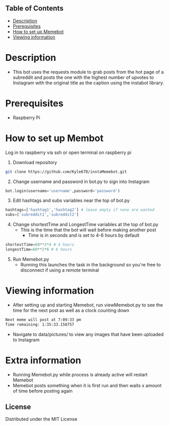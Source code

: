 <!-- TABLE OF CONTENTS -->
## Table of Contents

* [Description](#Description)
* [Prerequisites](#Prerequisites)
* [How to set up Memebot](#How-to-set-up-Memebot)
* [Viewing information](#Viewing-information)

# Description
- This bot uses the requests module to grab posts from the hot page of a subreddit and posts the one with the highest number of upvotes to Instagram with the original title as the caption using the instabot library.

# Prerequisites
- Raspberry Pi

# How to set up Membot
Log in to raspberry via ssh or open terminal on raspberry pi
1. Download repository
```sh
git clone https://github.com/Kyle678/instaMemebot.git
```
2. Change username and password in bot.py to sign into Instagram
```python
bot.login(username='username',password='password')
```
3. Edit hashtags and subs variables near the top of bot.py
```python
hashtags=['hashtag1','hashtag2'] # leave empty if none are wanted
subs=['subreddit1','subreddit2']
```
4. Change shortestTime and LongestTime variables at the top of bot.py
   - This is the time that the bot will wait before making another post
     - Time is in seconds and is set to 4-6 hours by default
```python
shortestTime=60**2*4 # 4 hours
longestTime=60**2*6 # 6 hours
```
5. Run Memebot.py
   - Running this launches the task in the background so you're free to disconnect if using a remote terminal

# Viewing information
- After setting up and starting Memebot, run viewMemebot.py to see the time for the next post as well as a clock counting down
```sh
Next meme will post at 7:09:33 pm
Time remaining: 1:35:33.158757
```
- Navigate to data/pictures/ to view any images that have been uploaded to Instagram

# Extra information
- Running Memebot.py while process is already active will restart Memebot
- Memebot posts something when it is first run and then waits x amount of time before posting again

<!-- LICENSE -->
## License

Distributed under the MIT License